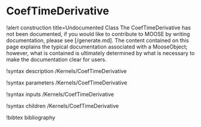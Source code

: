 <!-- MOOSE Documentation Stub: Remove this when content is added. -->

# CoefTimeDerivative

!alert construction title=Undocumented Class
The CoefTimeDerivative has not been documented, if you would like to contribute to MOOSE by
writing documentation, please see [/generate.md]. The content contained on this page explains
the typical documentation associated with a MooseObject; however, what is contained is ultimately
determined by what is necessary to make the documentation clear for users.

!syntax description /Kernels/CoefTimeDerivative

!syntax parameters /Kernels/CoefTimeDerivative

!syntax inputs /Kernels/CoefTimeDerivative

!syntax children /Kernels/CoefTimeDerivative

!bibtex bibliography
